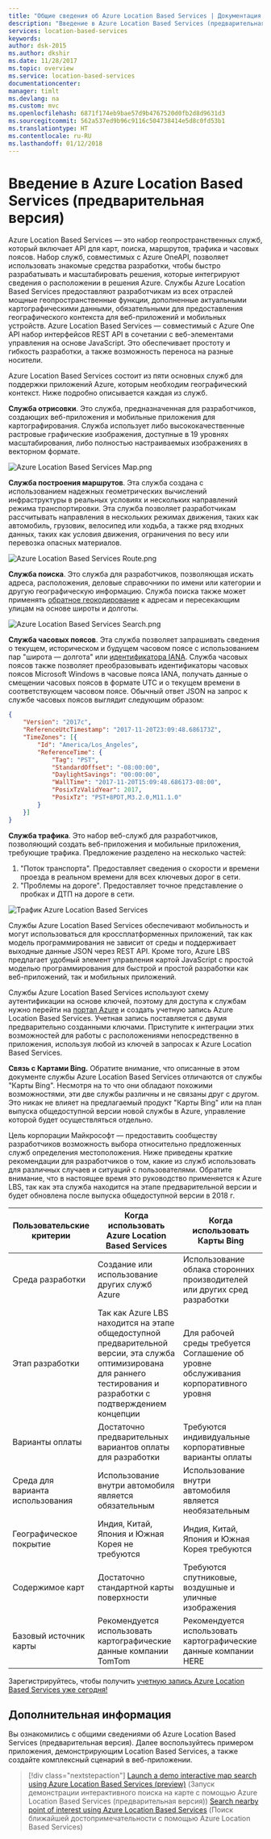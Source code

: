 ```yaml
---
title: "Общие сведения об Azure Location Based Services | Документация Майкрософт"
description: "Введение в Azure Location Based Services (предварительная версия)"
services: location-based-services
keywords: 
author: dsk-2015
ms.author: dkshir
ms.date: 11/28/2017
ms.topic: overview
ms.service: location-based-services
documentationcenter: 
manager: timlt
ms.devlang: na
ms.custom: mvc
ms.openlocfilehash: 6871f174eb9bae57d9b4767520d0fb2d8d9631d3
ms.sourcegitcommit: 562a537ed9b96c9116c504738414e5d8c0fd53b1
ms.translationtype: HT
ms.contentlocale: ru-RU
ms.lasthandoff: 01/12/2018
---
```

# <a name="an-introduction-to-azure-location-based-services-preview"></a>Введение в Azure Location Based Services (предварительная версия)
Azure Location Based Services — это набор геопространственных служб, который включает API для карт, поиска, маршрутов, трафика и часовых поясов. Набор служб, совместимых с Azure OneAPI, позволяет использовать знакомые средства разработки, чтобы быстро разрабатывать и масштабировать решения, которые интегрируют сведения о расположении в решения Azure. Службы Azure Location Based Services предоставляют разработчикам из всех отраслей мощные геопространственные функции, дополненные актуальными картографическими данными, обязательными для предоставления географического контекста для веб-приложений и мобильных устройств. Azure Location Based Services — совместимый с Azure One API набор интерфейсов REST API в сочетании с веб-элементами управления на основе JavaScript. Это обеспечивает простоту и гибкость разработки, а также возможность переноса на разные носители. 

Azure Location Based Services состоит из пяти основных служб для поддержки приложений Azure, которым необходим географический контекст. Ниже подробно описывается каждая из служб.

**Служба отрисовки**. Это служба, предназначенная для разработчиков, создающих веб-приложения и мобильные приложения для картографирования. Служба использует либо высококачественные растровые графические изображения, доступные в 19 уровнях масштабирования, либо полностью настраиваемых изображениях в векторном формате.

![Azure Location Based Services Map.png](media/about-location-based-services/Introduction_Map.png)

**Служба построения маршрутов**. Эта служба создана с использованием надежных геометрических вычислений инфраструктуры в реальных условиях и нескольких направлений режима транспортировки. Эта служба позволяет разработчикам рассчитывать направления в нескольких режимах движения, таких как автомобиль, грузовик, велосипед или ходьба, а также ряд входных данных, таких как условия движения, ограничения по весу или перевозка опасных материалов.

![Azure Location Based Services Route.png](media/about-location-based-services/Introduction_Route.png)

**Служба поиска**. Это служба для разработчиков, позволяющая искать адреса, расположения, деловые справочники по имени или категории и другую географическую информацию. Служба поиска также может применять [обратное геокодирование](https://en.wikipedia.org/wiki/Reverse_geocoding) к адресам и пересекающим улицам на основе широты и долготы. 

![Azure Location Based Services Search.png](media/about-location-based-services/Introduction_Search.png)

**Служба часовых поясов**. Эта служба позволяет запрашивать сведения о текущем, историческом и будущем часовом поясе с использованием пар "широта — долгота" или [идентификатора IANA](http://www.iana.org/). Служба часовых поясов также позволяет преобразовывать идентификаторы часовых поясов Microsoft Windows в часовые пояса IANA, получать данные о смещении часовых поясов в формате UTC и о текущем времени в соответствующем часовом поясе. Обычный ответ JSON на запрос к службе часовых поясов выглядит следующим образом:

```JSON
{
    "Version": "2017c",
    "ReferenceUtcTimestamp": "2017-11-20T23:09:48.686173Z",
    "TimeZones": [{
        "Id": "America/Los_Angeles",
        "ReferenceTime": {
            "Tag": "PST",
            "StandardOffset": "-08:00:00",
            "DaylightSavings": "00:00:00",
            "WallTime": "2017-11-20T15:09:48.686173-08:00",
            "PosixTzValidYear": 2017,
            "PosixTz": "PST+8PDT,M3.2.0,M11.1.0"
        }
    }]
}
```

**Служба трафика**. Это набор веб-служб для разработчиков, позволяющий создать веб-приложения и мобильные приложения, требующие трафика. Предложение разделено на несколько частей:
1. "Поток транспорта". Предоставляет сведения о скорости и времени проезда в реальном времени для всех ключевых дорог в сети. 
2. "Проблемы на дороге". Предоставляет точное представление о пробках и ДТП на дороге в сети.

![Трафик Azure Location Based Services](media/about-location-based-services/Introduction_Traffic.png)

Службы Azure Location Based Services обеспечивают мобильность и могут использоваться для кроссплатформенных приложений, так как модель программирования не зависит от среды и поддерживает выходные данные JSON через REST API. Кроме того, Azure LBS предлагает удобный элемент управления картой JavaScript с простой моделью программирования для быстрой и простой разработки как веб-приложений, так и мобильных приложений. 

Службы Azure Location Based Services используют схему аутентификации на основе ключей, поэтому для доступа к службам нужно перейти на [портал Azure](http://portal.azure.com) и создать учетную запись Azure Location Based Services. Учетная запись поставляется с двумя предварительно созданными ключами. Приступите к интеграции этих возможностей для работы с расположениями непосредственно в приложения, используя любой из ключей в запросах к Azure Location Based Services.

**Связь с Картами Bing.** Обратите внимание, что описанные в этом документе службы Azure Location Based Services отличаются от службы "Карты Bing".  Несмотря на то что они обладают похожими возможностями, эти две службы различны и не связаны друг с другом.  Это никак не влияет на предлагаемый продукт "Карты Bing" или на план выпуска общедоступной версии новой службы в Azure, управление которой будет осуществляться отдельно.

Цель корпорации Майкрософт — предоставить сообществу разработчиков возможность выбора относительно предложенных служб определения местоположения.  Ниже приведены краткие рекомендации для разработчиков о том, какие из служб использовать для различных случаев и ситуаций с пользователями.  Обратите внимание, что в настоящее время это руководство применяется к Azure LBS, так как эта служба находится на этапе предварительной версии и будет обновлена после выпуска общедоступной версии в 2018 г.

| Пользовательские критерии | Когда использовать Azure Location Based Services | Когда использовать Карты Bing |
| ------------- | ------------- | ------------- |
| Среда разработки | Создание или использование других служб Azure | Использование облака сторонних производителей или других сред разработки |
| Этап разработки  | Так как Azure LBS находится на этапе общедоступной предварительной версии, эта служба оптимизирована для раннего тестирования и разработки с подтверждением концепции | Для рабочей среды требуется Соглашение об уровне обслуживания корпоративного уровня |
| Варианты оплаты | Достаточно предварительных вариантов оплаты для разработки | Требуются индивидуальные корпоративные варианты оплаты |
| Среда для варианта использования | Использование внутри автомобиля является обязательным | Использование внутри автомобиля является необязательным |
| Географическое покрытие | Индия, Китай, Япония и Южная Корея не требуются | Индия, Китай, Япония и Южная Корея требуются |
| Содержимое карт | Достаточно стандартной карты поверхности | Требуются спутниковые, воздушные и уличные изображения |
| Базовый источник карты | Рекомендуется использовать картографические данные компании TomTom | Рекомендуется использовать картографические данные компании HERE |

Зарегистрируйтесь, чтобы получить [учетную запись Azure Location Based Services уже сегодня!](http://aka.ms/azurelbsportal)

## <a name="next-steps"></a>Дополнительная информация

Вы ознакомились с общими сведениями об Azure Location Based Services (предварительная версия). Далее воспользуйтесь примером приложения, демонстрирующим Location Based Services, а также создайте комплексный сценарий в веб-приложении.

> [!div class="nextstepaction"]
> [Launch a demo interactive map search using Azure Location Based Services (preview)](quick-demo-map-app.md) (Запуск демонстрации интерактивного поиска на карте с помощью Azure Location Based Services (предварительная версия))
> [Search nearby point of interest using Azure Location Based Services](tutorial-search-location.md) (Поиск ближайшей достопримечательности с помощью Azure Location Based Services)
